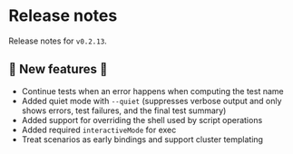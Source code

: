 # Release notes

Release notes for `v0.2.13`.

## 💫 New features 💫

- Continue tests when an error happens when computing the test name
- Added quiet mode with `--quiet` (suppresses verbose output and only shows errors, test failures, and the final test summary)
- Added support for overriding the shell used by script operations
- Added required `interactiveMode` for exec
- Treat scenarios as early bindings and support cluster templating
